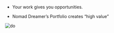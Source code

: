 - Your work gives you opportunities.

- Nomad Dreamer’s Portfolio creates “high value”


![do](https://github.com/Nomad-Fi-One-Shot-Team/one-shot-front/assets/31514949/2aae6b71-59fb-48fd-94db-6d093ef7cb51)
